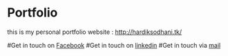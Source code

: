 # Portfolio
this is my personal portfolio website : http://hardiksodhani.tk/

#Get in touch on [Facebook](https://www.facebook.com/hsodhani1)
#Get in touch on [linkedin](https://www.linkedin.com/in/hardiksodhani/)
#Get in touch via [mail](mailto:hardik.sodhani@gmail.com)
